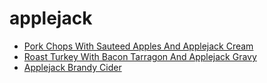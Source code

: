# applejack

 * [Pork Chops With Sauteed Apples And Applejack Cream](../index/p/pork-chops-with-sauteed-apples-and-applejack-cream-13209.json)
 * [Roast Turkey With Bacon Tarragon And Applejack Gravy](../index/r/roast-turkey-with-bacon-tarragon-and-applejack-gravy-100365.json)
 * [Applejack Brandy Cider](../index/a/applejack-brandy-cider.json)
